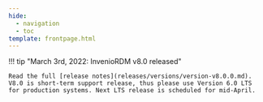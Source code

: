 ```yaml
---
hide:
  - navigation
  - toc
template: frontpage.html
---
```


!!! tip "March 3rd, 2022: InvenioRDM v8.0 released"

    Read the full [release notes](releases/versions/version-v8.0.0.md). V8.0 is short-term support release, thus please use Version 6.0 LTS for production systems. Next LTS release is scheduled for mid-April.
